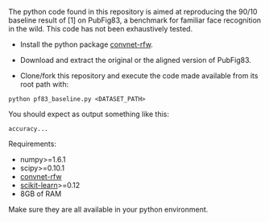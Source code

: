 The python code found in this repository is aimed at reproducing the 90/10 baseline result of [1] on PubFig83, a benchmark for familiar face recognition in the wild. This code has not been exhaustively tested.

* Install the python package [convnet-rfw](http:/github.com/giovanichiachia/convnet-rfw).

* Download and extract the original or the aligned version of PubFig83.

* Clone/fork this repository and execute the code made available from its root path with:

```
python pf83_baseline.py <DATASET_PATH>
```

You should expect as output something like this:

```
accuracy...
```

Requirements:

* numpy>=1.6.1
* scipy>=0.10.1
* [convnet-rfw](http:/github.com/giovanichiachia/convnet-rfw)
* [scikit-learn](http://scikit-learn.org/)>=0.12
* 8GB of RAM

Make sure they are all available in your python environment.
